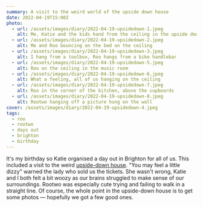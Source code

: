 ```yaml
---
summary: A visit to the weird world of the upside down house
date: 2022-04-19T15:00Z
photo:
  - url: /assets/images/diary/2022-04-19-upsidedown-1.jpeg
    alt: Me, Katie and the kids hand from the ceiling in the upside down house
  - url: /assets/images/diary/2022-04-19-upsidedown-2.jpeg
    alt: Me and Roo bouncing on the bed on the ceiling
  - url: /assets/images/diary/2022-04-19-upsidedown-3.jpeg
    alt: I hang from a toolbox, Roo hangs from a bike handlebar
  - url: /assets/images/diary/2022-04-19-upsidedown-5.jpeg
    alt: Roo on the ceiling in the music room
  - url: /assets/images/diary/2022-04-19-upsidedown-6.jpeg
    alt: What a feeling, all of us hanging on the ceiling
  - url: /assets/images/diary/2022-04-19-upsidedown-7.jpeg
    alt: Roo in the corner of the kitchen, above the cupboards
  - url: /assets/images/diary/2022-04-19-upsidedown-8.jpeg
    alt: Rootwo hanging off a picture hung on the wall
cover: /assets/images/diary/2022-04-19-upsidedown-4.jpeg
tags:
  - roo
  - rootwo
  - days out
  - brighton
  - birthday
---
```

It's my birthday so Katie organised a day out in Brighton for all of us. This included a visit to the weird [upside-down house](https://upsidedownhouse.co.uk/). "You may feel a little dizzy" warned the lady who sold us the tickets. She wasn't wrong, Katie and I both felt a bit woozy as our brains struggled to make sense of our surroundings. Rootwo was especially cute trying and failing to walk in a straight line. Of course, the whole point in the upside-down house is to get some photos — hopefully we got a few good ones.